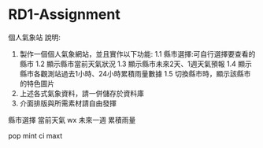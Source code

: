 # RD1-Assignment
個人氣象站
說明:
1. 製作一個個人氣象網站，並且實作以下功能:
1.1 縣市選擇:可自行選擇要查看的縣市
1.2 顯示縣市當前天氣狀況
1.3 顯示縣市未來2天、1週天氣預報
1.4 顯示縣市各觀測站過去1小時、24小時累積雨量數據 
1.5 切換縣市時，顯示該縣市的特色圖片
2. 上述各式氣象資料，請一併儲存於資料庫
3. 介面排版與所需素材請自由發揮

縣市選擇
當前天氣 wx
未來一週 
累積雨量

pop
mint
ci
maxt

